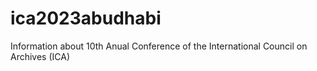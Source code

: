 # ica2023abudhabi
Information about 10th Anual Conference of the International Council on Archives (ICA)
